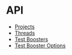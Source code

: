 # API

- [Projects](projects.md)
- [Threads](threads.md)
- [Test Boosters](test_boosters.md)
- [Test Booster Options](test_booster_options.md)
